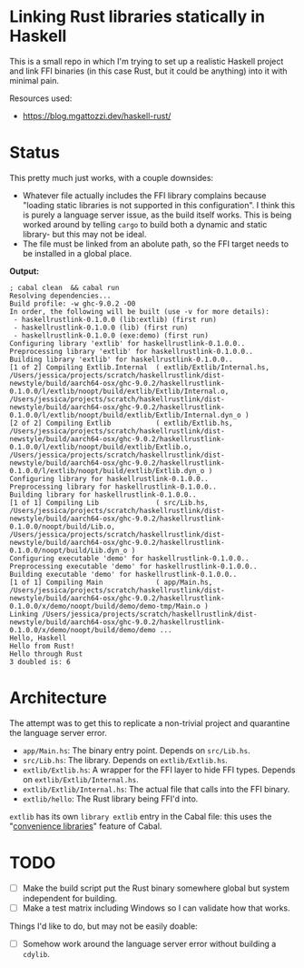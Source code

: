 
# Linking Rust libraries statically in Haskell

This is a small repo in which I'm trying to set up a realistic Haskell project and link FFI binaries
(in this case Rust, but it could be anything) into it with minimal pain.

Resources used:
- https://blog.mgattozzi.dev/haskell-rust/

# Status

This pretty much just works, with a couple downsides:

- Whatever file actually includes the FFI library complains because "loading static libraries is not supported in this configuration".
  I think this is purely a language server issue, as the build itself works.
  This is being worked around by telling `cargo` to build both a dynamic and static library- but this may not be ideal.
- The file must be linked from an abolute path, so the FFI target needs to be installed in a global place.

**Output:**
```shell
; cabal clean  && cabal run
Resolving dependencies...
Build profile: -w ghc-9.0.2 -O0
In order, the following will be built (use -v for more details):
 - haskellrustlink-0.1.0.0 (lib:extlib) (first run)
 - haskellrustlink-0.1.0.0 (lib) (first run)
 - haskellrustlink-0.1.0.0 (exe:demo) (first run)
Configuring library 'extlib' for haskellrustlink-0.1.0.0..
Preprocessing library 'extlib' for haskellrustlink-0.1.0.0..
Building library 'extlib' for haskellrustlink-0.1.0.0..
[1 of 2] Compiling Extlib.Internal  ( extlib/Extlib/Internal.hs, /Users/jessica/projects/scratch/haskellrustlink/dist-newstyle/build/aarch64-osx/ghc-9.0.2/haskellrustlink-0.1.0.0/l/extlib/noopt/build/extlib/Extlib/Internal.o, /Users/jessica/projects/scratch/haskellrustlink/dist-newstyle/build/aarch64-osx/ghc-9.0.2/haskellrustlink-0.1.0.0/l/extlib/noopt/build/extlib/Extlib/Internal.dyn_o )
[2 of 2] Compiling Extlib           ( extlib/Extlib.hs, /Users/jessica/projects/scratch/haskellrustlink/dist-newstyle/build/aarch64-osx/ghc-9.0.2/haskellrustlink-0.1.0.0/l/extlib/noopt/build/extlib/Extlib.o, /Users/jessica/projects/scratch/haskellrustlink/dist-newstyle/build/aarch64-osx/ghc-9.0.2/haskellrustlink-0.1.0.0/l/extlib/noopt/build/extlib/Extlib.dyn_o )
Configuring library for haskellrustlink-0.1.0.0..
Preprocessing library for haskellrustlink-0.1.0.0..
Building library for haskellrustlink-0.1.0.0..
[1 of 1] Compiling Lib              ( src/Lib.hs, /Users/jessica/projects/scratch/haskellrustlink/dist-newstyle/build/aarch64-osx/ghc-9.0.2/haskellrustlink-0.1.0.0/noopt/build/Lib.o, /Users/jessica/projects/scratch/haskellrustlink/dist-newstyle/build/aarch64-osx/ghc-9.0.2/haskellrustlink-0.1.0.0/noopt/build/Lib.dyn_o )
Configuring executable 'demo' for haskellrustlink-0.1.0.0..
Preprocessing executable 'demo' for haskellrustlink-0.1.0.0..
Building executable 'demo' for haskellrustlink-0.1.0.0..
[1 of 1] Compiling Main             ( app/Main.hs, /Users/jessica/projects/scratch/haskellrustlink/dist-newstyle/build/aarch64-osx/ghc-9.0.2/haskellrustlink-0.1.0.0/x/demo/noopt/build/demo/demo-tmp/Main.o )
Linking /Users/jessica/projects/scratch/haskellrustlink/dist-newstyle/build/aarch64-osx/ghc-9.0.2/haskellrustlink-0.1.0.0/x/demo/noopt/build/demo/demo ...
Hello, Haskell
Hello from Rust!
Hello through Rust
3 doubled is: 6
```

# Architecture

The attempt was to get this to replicate a non-trivial project and quarantine the language server error.

- `app/Main.hs`: The binary entry point. Depends on `src/Lib.hs`.
- `src/Lib.hs`: The library. Depends on `extlib/Extlib.hs`.
- `extlib/Extlib.hs`: A wrapper for the FFI layer to hide FFI types. Depends on `extlib/Extlib/Internal.hs`.
- `extlib/Extlib/Internal.hs`: The actual file that calls into the FFI binary.
- `extlib/hello`: The Rust library being FFI'd into.

`extlib` has its own `library extlib` entry in the Cabal file:
this uses the "[convenience libraries](https://github.com/haskell/cabal/pull/3022)" feature of Cabal.

# TODO

- [ ] Make the build script put the Rust binary somewhere global but system independent for building.
- [ ] Make a test matrix including Windows so I can validate how that works.

Things I'd like to do, but may not be easily doable:

- [ ] Somehow work around the language server error without building a `cdylib`.
